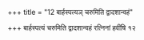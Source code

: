+++
title = "12 बार्हस्पत्यञ् चरुमिति द्वादशान्वहं"

+++
बार्हस्पत्यं चरुमिति द्वादशान्वहं रत्निनां हवींषि १२